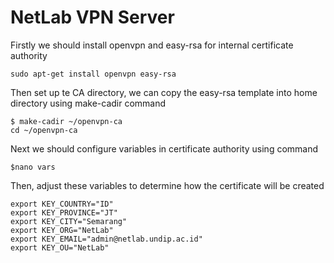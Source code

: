 # NetLab VPN Server
Firstly we should install openvpn and easy-rsa for internal certificate authority
```
sudo apt-get install openvpn easy-rsa
```

Then set up te CA directory, we can copy the easy-rsa template into home directory using make-cadir command
```
$ make-cadir ~/openvpn-ca
cd ~/openvpn-ca
```

Next we should configure variables in certificate authority using command
```
$nano vars
```
Then, adjust these variables to determine how the certificate will be created
```
export KEY_COUNTRY="ID"
export KEY_PROVINCE="JT"
export KEY_CITY="Semarang"
export KEY_ORG="NetLab"
export KEY_EMAIL="admin@netlab.undip.ac.id"
export KEY_OU="NetLab"
```

